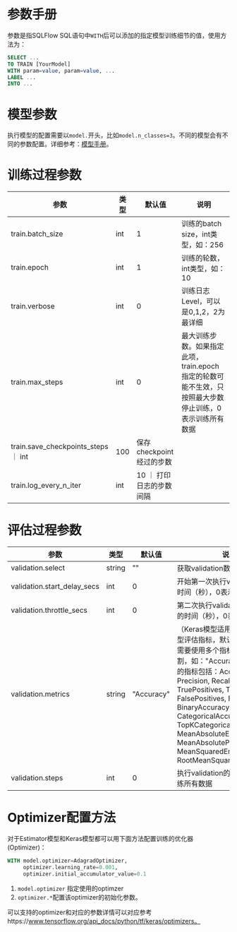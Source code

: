 # 参数手册

参数是指SQLFlow SQL语句中`WITH`后可以添加的指定模型训练细节的值，使用方法为：

```sql
SELECT ...
TO TRAIN [YourModel]
WITH param=value, param=value, ...
LABEL ...
INTO ...
```

# 模型参数

执行模型的配置需要以`model.`开头，比如`model.n_classes=3`。不同的模型会有不同的参数配置。详细参考：[模型手册](models.md)。

# 训练过程参数

| 参数 | 类型 | 默认值 | 说明 |
| -------- | -------- | -------- | -------- |
| train.batch_size  |  int | 1 | 训练的batch size，int类型，如：256 |
| train.epoch | int | 1 | 训练的轮数，int类型，如：10 |
| train.verbose | int | 0 | 训练日志Level，可以是0,1,2，2为最详细 |
| train.max_steps | int | 0 |最大训练步数。如果指定此项，train.epoch指定的轮数可能不生效，只按照最大步数停止训练，0表示训练所有数据 |
| train.save_checkpoints_steps ｜ int | 100 | 保存checkpoint经过的步数 |
| train.log_every_n_iter | int | 10 ｜ 打印日志的步数间隔 |

# 评估过程参数
| 参数 | 类型 | 默认值 | 说明 |
| -------- | -------- | -------- | -------- |
| validation.select  | string | "" |  获取validation数据集的SQL语句 |
| validation.start_delay_secs | int | 0 | 开始第一次执行validation等待的时间（秒），0表示不等待 |
| validation.throttle_secs | int | 0 | 第二次执行validation之前需等待的时间（秒），0表示不等待 |
| validation.metrics | string | "Accuracy" |（Keras模型适用）需要输出的模型评估指标，默认"Accuracy"，需要使用多个指标则使用逗号分割，如："Accuracy,AUC"，支持的指标包括：Accuracy, Precision, Recall, AUC, TruePositives, TrueNegatives, FalsePositives, FalseNegatives, BinaryAccuracy, CategoricalAccuracy, TopKCategoricalAccuracy, MeanAbsoluteError, MeanAbsolutePercentageError, MeanSquaredError, RootMeanSquaredError |
| validation.steps | int | 0 | 执行validation的步数，0表示训练所有数据 |

# Optimizer配置方法

对于Estimator模型和Keras模型都可以用下面方法配置训练的优化器 (Optimizer)：

```sql
WITH model.optimizer=AdagradOptimizer,
     optimizer.learning_rate=0.001,
     optimizer.initial_accumulator_value=0.1
```

1. `model.optimizer` 指定使用的optimzer
2. `optimizer.*`配置该optimizer的初始化参数。

可以支持的optimizer和对应的参数详情可以对应参考https://www.tensorflow.org/api_docs/python/tf/keras/optimizers。